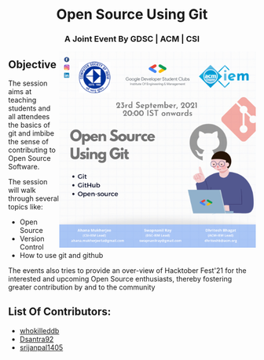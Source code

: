 <h1 align="center">Open Source Using Git</h1>
<h3 align="center">A Joint Event By GDSC | ACM | CSI</h3>

<img src="images/poster.png" height=400px width=400px align=right>

## Objective
The session aims at teaching students and all attendees the basics of git and imbibe the sense of contributing to Open Source Software.

The session will walk through several topics like:
- Open Source
- Version Control
- How to use git and github

The events also tries to provide an over-view of Hacktober Fest'21 for the interested and upcoming Open Source enthusiasts, thereby fostering greater contribution by and to the community

## List Of Contributors:
- [whokilleddb](https://www.youtube.com/watch?v=dQw4w9WgXcQ)
- [Dsantra92](https://github.com/Dsantra92)
- [srijanpal1405](https://github.com/srijanpal1405)
